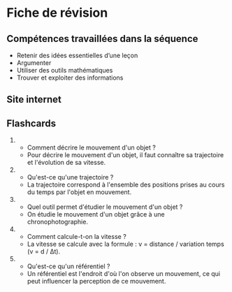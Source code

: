 # Fiche de révision


## Compétences travaillées dans la séquence
- Retenir des idées essentielles d’une leçon
- Argumenter
- Utiliser des outils mathématiques
- Trouver et exploiter des informations



## Site internet



## Flashcards


<div markdown class="flashcard">

1. 
    - Comment décrire le mouvement d'un objet ?
    - Pour décrire le mouvement d'un objet, il faut connaître sa trajectoire et l'évolution de sa vitesse.
2. 
    - Qu'est-ce qu'une trajectoire ?
    - La trajectoire correspond à l'ensemble des positions prises au cours du temps par l'objet en mouvement.
3. 
    - Quel outil permet d'étudier le mouvement d'un objet ?
    - On étudie le mouvement d'un objet grâce à une chronophotographie.
4.  
    - Comment calcule-t-on la vitesse ?
    - La vitesse se calcule avec la formule : v = distance / variation temps (v = d / Δt).
5.
    - Qu'est-ce qu'un référentiel ?
    - Un référentiel est l'endroit d'où l'on observe un mouvement, ce qui peut influencer la perception de ce mouvement.
</div>
